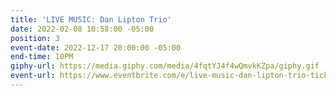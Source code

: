 ```yaml
---
title: 'LIVE MUSIC: Dan Lipton Trio'
date: 2022-02-08 10:58:00 -05:00
position: 3
event-date: 2022-12-17 20:00:00 -05:00
end-time: 10PM
giphy-url: https://media.giphy.com/media/4fqtYJ4f4wQmvkKZpa/giphy.gif
event-url: https://www.eventbrite.com/e/live-music-dan-lipton-trio-tickets-475533271817?aff=ebdsoporgprofile
---
```


